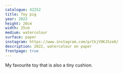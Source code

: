 ```yaml
---
catalogue: 42252
title: Toy pig
year: 2022
height: 20cm
width: 25cm
medium: watercolour
surface: paper
instagram: https://www.instagram.com/p/CkjV9KJSze6/
description: 2022, watercolour on paper
frontpage: true
---
```

My favourite toy that is also a tiny cushion.
